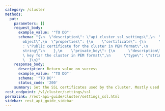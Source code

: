 ```yaml
---
category: /cluster
methods:
  put:
    parameters: []
    request_body:
      example_value: '"TO DO"'
      schema: "{\n  \"description\": \"api_cluster_ssl_settings\",\n  \"type\": \"\
        object\",\n  \"properties\": {\n    \"certificate\": {\n      \"description\"\
        : \"Public certificate for the cluster in PEM format\",\n      \"type\": \"\
        string\"\n    },\n    \"private_key\": {\n      \"description\": \"Private\
        \ key for the cluster in PEM format\",\n      \"type\": \"string\"\n    }\n\
        \  }\n}"
    response_body:
      description: Return value on success
      example_value: '"TO DO"'
      schema: '"TO DO"'
      status_code: '200'
    summary: Set the SSL certificates used by the cluster. Mostly used for HTTP traffic.
rest_endpoint: /v1/cluster/settings/ssl
permalink: /rest-api-guide/cluster/settings_ssl.html
sidebar: rest_api_guide_sidebar
---
```

